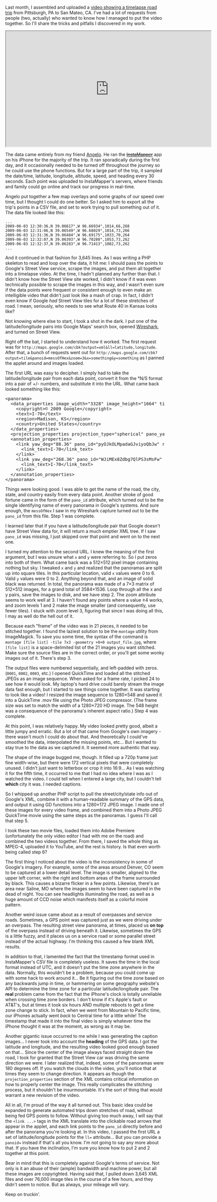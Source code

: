 Last month, I assembled and uploaded a [video showing a timelapse road trip](https://www.youtube.com/watch?v=b2d-VAAyB9c) from Pittsburgh, PA to San Mateo, CA. I've had a lot of requests from people (two, actually) who wanted to know how I managed to put the video together. So I'll share the tricks and pitfalls I discovered in my work.

<iframe width="650" height="366" src="https://www.youtube.com/embed/b2d-VAAyB9c"></iframe>

The data came entirely from my friend [Angelo](https://angelo.dinardi.name/). He ran the <del>[InstaMapper](http://www.instamapper.com/iphone)</del> app on his iPhone for the majority of the trip. It ran sporadically during the first day, and it occasionally needed to be turned off throughout the journey so he could use the phone functions. But for a large part of the trip, it sampled the date/time, latitude, longitude, altitude, speed, and heading every 30 seconds. Each point was uploaded to InstaMapper's servers, where friends and family could go online and track our progress in real-time.

Angelo put together a few map overlays and some graphs of our speed over time, but I thought I could do one better. So I asked him to export all the trip's points in a CSV file, and set to work trying to pull something out of it. The data file looked like this:

    ...
    2009-06-03 12:30:36,N 39.06617°,W 96.66934°,1014,66,268
    2009-06-03 12:31:06,N 39.06549°,W 96.68029°,1014,73,266
    2009-06-03 12:31:36,N 39.06484°,W 96.69175°,1033,70,264
    2009-06-03 12:32:07,N 39.06393°,W 96.70280°,1053,73,262
    2009-06-03 12:32:37,N 39.06283°,W 96.71413°,1082,73,262
    ...

And it continued in that fashion for 3,645 lines. As I was writing a PHP skeleton to read and loop over the data, it hit me: I should pass the points to Google's Street View service, scrape the images, and put them all together into a timelapse video. At the time, I hadn't planned any further than that. I didn't know how the Street View site worked, I didn't know if it was even technically possible to scrape the images in this way, and I wasn't even sure if the data points were frequent or consistent enough to even make an intelligible video that didn't just look like a mash of crap. In fact, I didn't even know if Google *had* Street View tiles for a lot of these stretches of road. I mean, seriously, who needs to see what Route 40 in Kansas looks like?

Not knowing where else to start, I took a shot in the dark. I put one of the latitude/longitude pairs into Google Maps' search box, opened [Wireshark](https://www.wireshark.org/), and turned on Street View.

Right off the bat, I started to understand how it worked. The first request was for `http://maps.google.com/cbk?output=xml&ll=latitude,longitude`. After that, a bunch of requests went out for `http://maps.google.com/cbk?output=tile&panoid=messOfHex&zoom=3&x=something&y=something` as I panned the applet around and images loaded.

The first URL was easy to decipher. I simply had to take the latitude/longitude pair from each data point, convert it from the &deg;N/S format into a pair of +/- numbers, and substitute it into the URL. What came back looked something like this:

<pre class="brush: xml">
&lt;panorama&gt;
  &lt;data_properties image_width="3328" image_height="1664" tile_width="512" tile_height="512" pano_id="AayUS0rw0WbPyJnkbJ8v1Q" num_zoom_levels="3" lat="38.878531" lng="-97.938661"&gt;
    &lt;copyright&gt;&copy; 2009 Google&lt;/copyright&gt;
    &lt;text&gt;I-70&lt;/text&gt;
    &lt;region&gt;Madison, KS&lt;/region&gt;
    &lt;country&gt;United States&lt;/country&gt;
  &lt;/data_properties&gt;
  &lt;projection_properties projection_type="spherical" pano_yaw_deg="268.49" tilt_yaw_deg="33.20" tilt_pitch_deg="2.18"/&gt;
  &lt;annotation_properties&gt;
    &lt;link yaw_deg="88.36" pano_id="pyOJkOLMpadaGJviyoQbJw" road_argb="0x80f2bf24"&gt;
      &lt;link_text&gt;I-70&lt;/link_text&gt;
    &lt;/link&gt;
    &lt;link yaw_deg="268.36" pano_id="WJiMEx8Zdbg7QlPS3sMsFw" road_argb="0x80f2bf24"&gt;
      &lt;link_text&gt;I-70&lt;/link_text&gt;
    &lt;/link&gt;
  &lt;/annotation_properties&gt;
&lt;/panorama&gt;
</pre>

Things were looking good. I was able to get the name of the road, the city, state, and country easily from every data point. Another stroke of good fortune came in the form of the `pano_id` attribute, which turned out to be the single identifying name of every panorama in Google's systems. And sure enough, the `messOfHex` I saw in my Wireshark capture turned out to be the `pano_id` from this file. Step 1 was complete.

I learned later that if you have a latitude/longitude pair that Google doesn't have Street View data for, it will return a much emptier XML tree. If I saw `pano_id` was missing, I just skipped over that point and went on to the next one.

I turned my attention to the second URL. I knew the meaning of the first argument, but I was unsure what `x` and `y` were referring to. So I put zeros into both of them. What came back was a 512&times;512 pixel image containing nothing but sky. I tweaked `x` and `y` and realized that the panoramas are split up into square tiles. In this particular location, valid `x` values were 0 to 6. Valid `y` values were 0 to 2. Anything beyond that, and an image of solid black was returned. In total, the panorama was made of a 7&times;3 matrix of 512&times;512 images, for a grand total of 3584&times;1536. Loop through all the x and y pairs, save the images to disk, and we have step 2. The zoom attribute seems to work well at 3. I haven't found any points where a value &ge;4 works, and zoom levels 1 and 2 make the image smaller (and consequently, use fewer tiles). I stuck with zoom level 3, figuring that since I was doing all this, I may as well do the hell out of it.

Because each "frame" of the video was in 21 pieces, it needed to be stitched together. I found the laziest solution to be the `montage` utility from ImageMagick. To save you some time, the syntax of the command is `montage [file list] -tile 7x3 -geometry +0+0 output_file.jpg`, where `[file list]` is a space-delimited list of the 21 images you want stitched. Make sure the source files are in the correct order, or you'll get some wonky images out of it. There's step 3.

The output files were numbered sequentially, and left-padded with zeros. (`0001`, `0002`, `0003`, etc.) I opened QuickTime and loaded all the stitched JPEGs as an image sequence. When asked for a frame rate, I picked 24 to see how it would look. My laptop's hard drive could barely stream the image data fast enough, but I started to see things come together. It was starting to look like a video! I resized the image sequence to 1280&times;548 and saved it into a QuickTime .mov file using the Photo JPEG compressor. (The frame size was set to match the width of a 1280&times;720 HD image. The 548 height was a consequence of the panorama's inherent aspect ratio.) Step 4 was complete.

At this point, I was relatively happy. My video looked pretty good, albeit a little jumpy and erratic. But a lot of that came from Google's own imagery - there wasn't much I could do about that. And theoretically I could've smoothed the data, interpolated the missing points, etc... But I wanted to stay true to the data as we captured it. It seemed more authentic that way.

The shape of the image bugged me, though. It filled up a 720p frame just fine width-wise, but there were 172 vertical pixels that were completely unused. I didn't just want to letterbox or crop it into 16:9... As I was watching it for the fifth time, it occurred to me that I had no idea where I was as I watched the video. I could tell when I entered a large city, but I couldn't tell **which** city it was. I needed captions.

So I whipped up another PHP script to pull the street/city/state info out of Google's XML, combine it with a human-readable summary of the GPS data, and output it using GD functions into a 1280&times;172 JPEG image. I made one of these images for every video frame, and combined them into a Photo JPEG QuickTime movie using the same steps as the panoramas. I guess I'll call that step 5.

I took these two movie files, loaded them into Adobe Premiere (unfortunately the only video editor I had with me on the road) and combined the two videos together. From there, I saved the whole thing as MPEG-4, uploaded it to YouTube, and the rest is history. Is that even worth being called step 6?

The first thing I noticed about the video is the inconsistency in some of Google's imagery. For example, some of the areas around Denver, CO seem to be captured at a lower detail level. The image is smaller, aligned to the upper left corner, with the right and bottom areas of the frame surrounded by black. This causes a bizarre flicker in a few points. Likewise, there's an area near Saline, MO where the images seem to have been captured in the dead of night. You can see headlights illuminating the road, as well as a huge amount of CCD noise which manifests itself as a colorful moir&eacute; pattern.

Another weird issue came about as a result of overpasses and service roads. Sometimes, a GPS point was captured just as we were driving under an overpass. The resulting street view panorama, at times, placed us **on top** of the overpass instead of driving beneath it. Likewise, sometimes the GPS is a little fuzzy, and it places us on a service road or some parallel street instead of the actual highway. I'm thinking this caused a few blank XML results.

In addition to that, I lamented the fact that the timestamp format used in InstaMapper's CSV file is completely useless. It saves the time in the local format instead of UTC, and it doesn't put the time zone anywhere in the data. Normally, this wouldn't be a problem, because you could come up with some hack to work around it... Be it figuring out the time zone based on any backwards jump in time, or hammering on some geography website's API to determine the time zone for a particular latitude/longitude pair. The **real** problem came from the fact that the iPhone's clock is totally unreliable when crossing time zone borders. I don't know if it's Apple's fault or AT&T's, but at times it took six hours AND multiple reboots to get a time zone change to stick. In fact, when we went from Mountain to Pacific time, our iPhones actually went *back* to Central time for a little while! The timestamp that made it into the final video is simply whatever time the iPhone thought it was at the moment, as wrong as it may be.

Another gigantic issue occurred to me while I was generating the caption images... I never took into account the **heading** of the GPS data. I got the latitude and longitude, and the resulting video looked good enough based on that... Since the center of the image always faced straight down the road, I took for granted that the Street View car was driving the same direction we were. I later realized that, indeed, some of the panoramas were 180 degrees off. If you watch the clouds in the video, you'll notice that at times they seem to change direction. It appears as though the `projection_properties` section of the XML contains critical information on how to properly center the image. This really complicates the stitching process, but it shouldn't be insurmountable. It's the sort of thing that would warrant a new revision of the video.

All in all, I'm proud of the way it all turned out. This basic idea could be expanded to generate automated trips down stretches of road, without being fed GPS points to follow. Without giving too much away, I will say that the `<link ...>` tags in the XML translate into the clickable road arrows that appear in the applet, and each link points to the `pano_id` directly before and after the panorama you're looking at. In this video, I passed the first URL a set of latitude/longitude points for the `ll=` attribute... But you can provide a `panoid=` instead if that's all you know. I'm not going to say any more about that. If you have the inclination, I'm sure you know how to put 2 and 2 together at this point.

Bear in mind that this is completely against Google's terms of service. Not only is it an abuse of their (ample) bandwidth and machine power, but all these images are copyrighted. Having said that, I pulled down 3,645 XML files and over 76,000 image tiles in the course of a few hours, and they didn't seem to notice. But as always, your mileage will vary.

Keep on truckin'.
